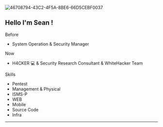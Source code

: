 ![46708794-43C2-4F5A-8BE6-66D5CEBF0037](https://user-images.githubusercontent.com/63111096/161552534-3a267716-adba-488d-bc0d-6c3450c8e662.jpeg)


Hello I'm Sean !
-------------------------------------------------------------------------------------
Before

- System Operation & Security Manager

Now

- H4CKER 💻 & Security Research Consultant & WhiteHacker Team

Skills
- Pentest
- Management & Physical
- ISMS-P
- WEB 
- Mobile
- Source Code
- Infra
------------------



<!--
**seanjungkm/seanjungkm** is a ✨ _special_ ✨ repository because its `README.md` (this file) appears on your GitHub profile.

Here are some ideas to get you started:

- 🔭 I’m currently working on ...
- 🌱 I’m currently learning ...
- 👯 I’m looking to collaborate on ...
- 🤔 I’m looking for help with ...
- 💬 Ask me about ...
- 📫 How to reach me: ...
- 😄 Pronouns: ...
- ⚡ Fun fact: ...
-->
